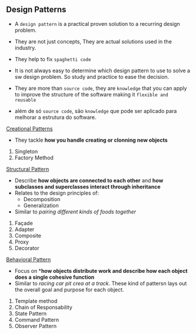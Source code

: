 ## Design Patterns

- A `design pattern` is a practical proven solution to a recurring design problem.
- They are not just concepts, They are actual solutions used in the industry.
- They help to fix `spaghetti code`
- It is not always easy to determine which design pattern to use to solve a sw design problem. So study and practice to ease the decision.
- They are more than `source code`, they are `knowledge` that you can apply to improve the structure of the software making it `flexible and reusable`

- além de só `source code`, são `knowledge` que pode ser aplicado para melhorar a estrutura do software.


[Creational Patterns](/ComputerScience/Cplusplus/DesignPatternsUA/CH02-Creational.md)
- They tackle **how you handle creating or clonning new objects**

1. Singleton
2. Factory Method

[Structural Pattern](/ComputerScience/Cplusplus/DesignPatternsUA/CH03-Structural.md)

- Describe **how objects are connected to each other** and **how subclasses and superclasses interact through inheritance**
- Relates to the design principles of: 
  - Decomposition
  - Generalization
- Similar to *pairing different kinds of foods together*

1. Façade
2. Adapter
3. Composite
4. Proxy
5. Decorator
   
[Behavioral Pattern](/ComputerScience/Cplusplus/DesignPatternsUA/CH04-Behavioral.md)

- Focus on ***how objects distribute work and describe how each object does a single cohesive function**
- Similar to *racing car pit crea at a track*. These kind of pattersn lays out the overall goal and purpose for each object.

1. Template method
2. Chain of Responsability
3. State Pattern
4. Command Pattern
5. Observer Pattern
  
